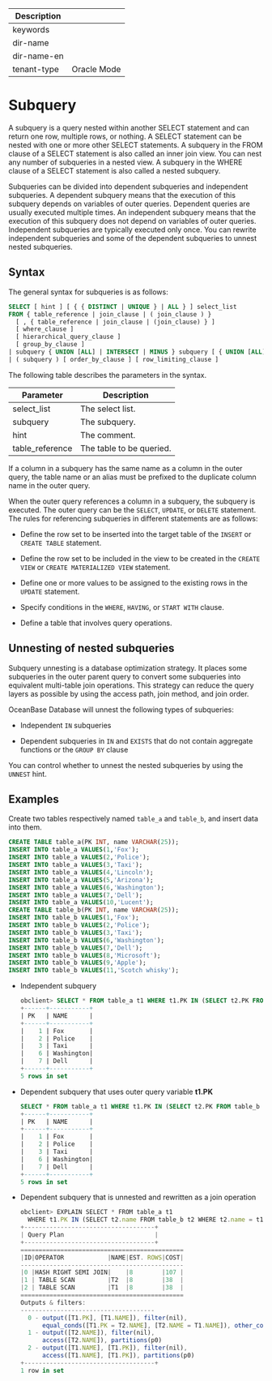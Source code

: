 | Description   |                 |
|---------------|-----------------|
| keywords      |                 |
| dir-name      |                 |
| dir-name-en   |                 |
| tenant-type   | Oracle Mode     |

# Subquery

A subquery is a query nested within another SELECT statement and can return one row, multiple rows, or nothing. A SELECT statement can be nested with one or more other SELECT statements. A subquery in the FROM clause of a SELECT statement is also called an inner join view. You can nest any number of subqueries in a nested view. A subquery in the WHERE clause of a SELECT statement is also called a nested subquery.

Subqueries can be divided into dependent subqueries and independent subqueries. A dependent subquery means that the execution of this subquery depends on variables of outer queries. Dependent queries are usually executed multiple times. An independent subquery means that the execution of this subquery does not depend on variables of outer queries. Independent subqueries are typically executed only once. You can rewrite independent subqueries and some of the dependent subqueries to unnest nested subqueries.

## Syntax

The general syntax for subqueries is as follows:

```sql
SELECT [ hint ] [ { { DISTINCT | UNIQUE } | ALL } ] select_list
FROM { table_reference | join_clause | ( join_clause ) }
  [ , { table_reference | join_clause | (join_clause) } ]
  [ where_clause ]
  [ hierarchical_query_clause ]
  [ group_by_clause ]
| subquery { UNION [ALL] | INTERSECT | MINUS } subquery [ { UNION [ALL] | INTERSECT | MINUS } subquery ]
| ( subquery ) [ order_by_clause ] [ row_limiting_clause ]
```

The following table describes the parameters in the syntax.

| Parameter | Description |
|-----------------|----------|
| select_list | The select list.  |
| subquery | The subquery.  |
| hint | The comment.  |
| table_reference | The table to be queried.  |

If a column in a subquery has the same name as a column in the outer query, the table name or an alias must be prefixed to the duplicate column name in the outer query.

When the outer query references a column in a subquery, the subquery is executed. The outer query can be the `SELECT`, `UPDATE`, or `DELETE` statement. The rules for referencing subqueries in different statements are as follows:

* Define the row set to be inserted into the target table of the `INSERT` or `CREATE TABLE` statement.

* Define the row set to be included in the view to be created in the `CREATE VIEW` or `CREATE MATERIALIZED VIEW` statement.

* Define one or more values to be assigned to the existing rows in the `UPDATE` statement.

* Specify conditions in the `WHERE`, `HAVING`, or `START WITH` clause.

* Define a table that involves query operations.

## Unnesting of nested subqueries

Subquery unnesting is a database optimization strategy. It places some subqueries in the outer parent query to convert some subqueries into equivalent multi-table join operations. This strategy can reduce the query layers as possible by using the access path, join method, and join order.

OceanBase Database will unnest the following types of subqueries:

* Independent `IN` subqueries

* Dependent subqueries in `IN` and `EXISTS` that do not contain aggregate functions or the `GROUP BY` clause

You can control whether to unnest the nested subqueries by using the `UNNEST` hint.

## Examples

Create two tables respectively named `table_a` and `table_b`, and insert data into them.

```sql
CREATE TABLE table_a(PK INT, name VARCHAR(25));
INSERT INTO table_a VALUES(1,'Fox');
INSERT INTO table_a VALUES(2,'Police');  
INSERT INTO table_a VALUES(3,'Taxi');  
INSERT INTO table_a VALUES(4,'Lincoln');  
INSERT INTO table_a VALUES(5,'Arizona');  
INSERT INTO table_a VALUES(6,'Washington');  
INSERT INTO table_a VALUES(7,'Dell');  
INSERT INTO table_a VALUES(10,'Lucent');
CREATE TABLE table_b(PK INT, name VARCHAR(25));
INSERT INTO table_b VALUES(1,'Fox');
INSERT INTO table_b VALUES(2,'Police');  
INSERT INTO table_b VALUES(3,'Taxi');  
INSERT INTO table_b VALUES(6,'Washington');  
INSERT INTO table_b VALUES(7,'Dell');  
INSERT INTO table_b VALUES(8,'Microsoft');  
INSERT INTO table_b VALUES(9,'Apple');
INSERT INTO table_b VALUES(11,'Scotch whisky');
```

* Independent subquery

   ```sql
   obclient> SELECT * FROM table_a t1 WHERE t1.PK IN (SELECT t2.PK FROM table_b t2);
   +------+-----------+
   | PK   | NAME      |
   +------+-----------+
   |    1 | Fox       |
   |    2 | Police    |
   |    3 | Taxi      |
   |    6 | Washington|
   |    7 | Dell      |
   +------+-----------+
   5 rows in set
   ```

* Dependent subquery that uses outer query variable **t1.PK**

   ```sql
   SELECT * FROM table_a t1 WHERE t1.PK IN (SELECT t2.PK FROM table_b t2 WHERE t2.PK = t1.PK);
   +------+-----------+
   | PK   | NAME      |
   +------+-----------+
   |    1 | Fox       |
   |    2 | Police    |
   |    3 | Taxi      |
   |    6 | Washington|
   |    7 | Dell      |
   +------+-----------+
   5 rows in set
   ```

* Dependent subquery that is unnested and rewritten as a join operation

   ```javascript
   obclient> EXPLAIN SELECT * FROM table_a t1
     WHERE t1.PK IN (SELECT t2.name FROM table_b t2 WHERE t2.name = t1.name);
   +------------------------------------+
   | Query Plan                         |
   +------------------------------------+
   =============================================
   |ID|OPERATOR            |NAME|EST. ROWS|COST|
   ---------------------------------------------
   |0 |HASH RIGHT SEMI JOIN|    |8        |107 |
   |1 | TABLE SCAN         |T2  |8        |38  |
   |2 | TABLE SCAN         |T1  |8        |38  |
   =============================================
   Outputs & filters:
   -------------------------------------
     0 - output([T1.PK], [T1.NAME]), filter(nil),
         equal_conds([T1.PK = T2.NAME], [T2.NAME = T1.NAME]), other_conds(nil)
     1 - output([T2.NAME]), filter(nil),
         access([T2.NAME]), partitions(p0)
     2 - output([T1.NAME], [T1.PK]), filter(nil),
         access([T1.NAME], [T1.PK]), partitions(p0)
   +------------------------------------+
   1 row in set
   ```
